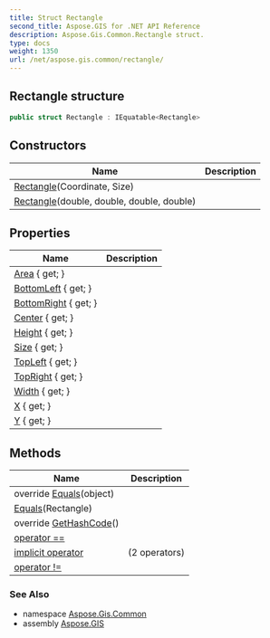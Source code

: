 ```yaml
---
title: Struct Rectangle
second_title: Aspose.GIS for .NET API Reference
description: Aspose.Gis.Common.Rectangle struct. 
type: docs
weight: 1350
url: /net/aspose.gis.common/rectangle/
---
```

## Rectangle structure

```csharp
public struct Rectangle : IEquatable<Rectangle>
```

## Constructors

| Name | Description |
| --- | --- |
| [Rectangle](rectangle/#constructor)(Coordinate, Size) |  |
| [Rectangle](rectangle/#constructor_1)(double, double, double, double) |  |

## Properties

| Name | Description |
| --- | --- |
| [Area](../../aspose.gis.common/rectangle/area/) { get; } |  |
| [BottomLeft](../../aspose.gis.common/rectangle/bottomleft/) { get; } |  |
| [BottomRight](../../aspose.gis.common/rectangle/bottomright/) { get; } |  |
| [Center](../../aspose.gis.common/rectangle/center/) { get; } |  |
| [Height](../../aspose.gis.common/rectangle/height/) { get; } |  |
| [Size](../../aspose.gis.common/rectangle/size/) { get; } |  |
| [TopLeft](../../aspose.gis.common/rectangle/topleft/) { get; } |  |
| [TopRight](../../aspose.gis.common/rectangle/topright/) { get; } |  |
| [Width](../../aspose.gis.common/rectangle/width/) { get; } |  |
| [X](../../aspose.gis.common/rectangle/x/) { get; } |  |
| [Y](../../aspose.gis.common/rectangle/y/) { get; } |  |

## Methods

| Name | Description |
| --- | --- |
| override [Equals](../../aspose.gis.common/rectangle/equals/#equals_1)(object) |  |
| [Equals](../../aspose.gis.common/rectangle/equals/#equals)(Rectangle) |  |
| override [GetHashCode](../../aspose.gis.common/rectangle/gethashcode/)() |  |
| [operator ==](../../aspose.gis.common/rectangle/op_equality/) |  |
| [implicit operator](../../aspose.gis.common/rectangle/op_implicit/#op_implicit_1) |  (2 operators) |
| [operator !=](../../aspose.gis.common/rectangle/op_inequality/) |  |

### See Also

* namespace [Aspose.Gis.Common](../../aspose.gis.common/)
* assembly [Aspose.GIS](../../)


